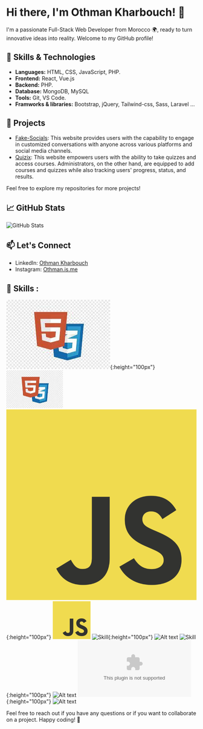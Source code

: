 # Hi there, I'm Othman Kharbouch! 👋

I'm a passionate Full-Stack Web Developer from Morocco 🌍, ready to turn innovative ideas into reality. Welcome to my GitHub profile!

## 🔧 Skills & Technologies

- **Languages:** HTML, CSS, JavaScript, PHP.
- **Frontend:** React, Vue.js
- **Backend:** PHP.
- **Database:** MongoDB, MySQL
- **Tools:** Git, VS Code.
- **Framworks & libraries:** Bootstrap, jQuery, Tailwind-css, Sass, Laravel ... 

## 🚀 Projects

- [Fake-Socials]([Fake-Socials](https://github.com/othman4dev/Fake-Socials)): This website provides users with the capability to engage in customized conversations with anyone across various platforms and social media channels.
- [Quizix]([Quizix](https://github.com/othman4dev/Quizix)): This website empowers users with the ability to take quizzes and access courses. Administrators, on the other hand, are equipped to add courses and quizzes while also tracking users' progress, status, and results.

Feel free to explore my repositories for more projects!

## 📈 GitHub Stats

![GitHub Stats](https://github-readme-stats.vercel.app/api?username=othman4dev&show_icons=true&count_private=true&hide=contribs)

## 📫 Let's Connect

- LinkedIn: [Othman Kharbouch](https://www.linkedin.com/in/othman-kharbouch/](https://www.linkedin.com/in/othman-kharbouch-ba44552a1/))
- Instagram: [Othman.is.me](https://twitter.com/your-twitter-handle](https://www.instagram.com/othman.is.me/))

## 🔧 Skills :
![Skill](./images-skills/download.jpg){:height="100px"}
<img src="./images-skills/download.jpg" alt="Alt text" height="100">
![Skill](./images-skills/JavaScript-logo.png){:height="100px"}
<img src="./images-skills/JavaScript-logo.png" alt="Alt text" height="100">
![Skill](./images-skills/bootstrap-5-logo-icon){:height="100px"}
<img src="./images-skills/bootstrap-5-logo-icon" alt="Alt text" height="100">
![Skill](./images-skills/1280px-Sass_Logo_Color.svg){:height="100px"}
<img src="./images-skills/1280px-Sass_Logo_Color.svg" alt="Alt text" height="100">
![Skill](./images-skills/tailwind-css3232.logowik.com){:height="100px"}
<img src="./images-skills/tailwind-css3232.logowik.com" alt="Alt text" height="100">

Feel free to reach out if you have any questions or if you want to collaborate on a project. Happy coding! 🚀

